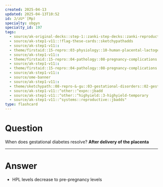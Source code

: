 ```yaml
---
created: 2025-04-13
updated: 2025-04-13T10:52
id: J/zU*`[Mp)
specialty: obgyn
specialty_id: 197
tags:
  - source/ak-original-decks::step-1::zanki-step-decks::zanki-reproductive::reproductive-pathology
  - source/ak-step1-v11::!flag-these-cards::sketchypathadds
  - source/ak-step1-v11::
  - theme/firstaid::15-repro::03-physiology::10-human-placental-lactogen::gestational-diabetes
  - source/ak-step1-v11::
  - theme/firstaid::15-repro::04-pathology::08-pregnancy-complications
  - source/ak-step1-v11::
  - theme/firstaid::15-repro::04-pathology::08-pregnancy-complications::gestational-diabetes
  - source/ak-step1-v11::
  - source/ome-banner
  - source/ak-step1-v11::
  - theme/sketchypath::08-repro-&-gu::03-gestational-disorders::02-gestational-disorders
  - source/ak-step1-v11::^other::^expn::jbadd
  - source/ak-step1-v11::^other::^highyield::3-highyield-temporary
  - source/ak-step1-v11::^systems::reproductive::jbadds"
type: flashcard
---
```


# Question
When does gestational diabetes resolve?   **After delivery of the placenta**

---

# Answer
* HPL levels decrease to pre-pregnancy levels